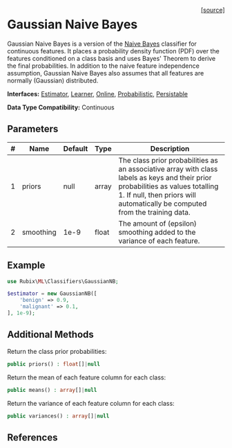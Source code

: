 <span style="float:right;"><a href="https://github.com/RubixML/ML/blob/master/src/Classifiers/GaussianNB.php">[source]</a></span>

# Gaussian Naive Bayes
Gaussian Naive Bayes is a version of the [Naive Bayes](naive-bayes.md) classifier for continuous features. It places a probability density function (PDF) over the features conditioned on a class basis and uses Bayes' Theorem to derive the final probabilities. In addition to the naive feature independence assumption, Gaussian Naive Bayes also assumes that all features are normally (Gaussian) distributed.

**Interfaces:** [Estimator](../estimator.md), [Learner](../learner.md), [Online](../online.md), [Probabilistic](../probabilistic.md), [Persistable](../persistable.md)

**Data Type Compatibility:** Continuous

## Parameters
| # | Name | Default | Type | Description |
|---|---|---|---|---|
| 1 | priors | null | array | The class prior probabilities as an associative array with class labels as keys and their prior probabilities as values totalling 1. If null, then priors will automatically be computed from the training data. |
| 2 | smoothing | 1e-9 | float | The amount of (epsilon) smoothing added to the variance of each feature. |

## Example
```php
use Rubix\ML\Classifiers\GaussianNB;

$estimator = new GaussianNB([
	'benign' => 0.9,
	'malignant' => 0.1,
], 1e-9);
```

## Additional Methods
Return the class prior probabilities:
```php
public priors() : float[]|null
```

Return the mean of each feature column for each class:
```php
public means() : array[]|null
```

Return the variance of each feature column for each class:
```php
public variances() : array[]|null
```

## References
[^1]: T. F. Chan et al. (1979). Updating Formulae and a Pairwise Algorithm for Computing Sample Variances.
